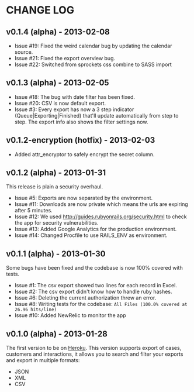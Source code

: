 # CHANGE LOG
## v0.1.4 (alpha) - 2013-02-08
* Issue #19: Fixed the weird calendar bug by updating the calendar source.
* Issue #21: Fixed the export overview bug.
* Issue #22: Switched from sprockets css combine to SASS import

## v0.1.3 (alpha) - 2013-02-05
* Issue #18: The bug with date filter has been fixed.
* Issue #20: CSV is now default export.
* Issue #3: Every export has now a 3 step indicator (Queue|Exporting|Finished) that'll update automatically from step to step. The export info also shows the filter settings now.

## v0.1.2-encryption (hotfix) - 2013-02-03
* Added attr_encryptor to safely encrypt the secret column.

## v0.1.2 (alpha) - 2013-01-31
This release is plain a security overhaul.

* Issue #5: Exports are now separated by the environment.
* Issue #11: Downloads are now private which means the urls are expiring after 5 minutes.
* Issue #12: We used http://guides.rubyonrails.org/security.html to check the app for security vulnerabilities.
* Issue #13: Added Google Analytics for the production environment.
* Issue #14: Changed Procfile to use RAILS_ENV as environment.

## v0.1.1 (alpha) - 2013-01-30
Some bugs have been fixed and the codebase is now 100% covered with tests. 

* Issue #1: The csv export showed two lines for each record in Excel.
* Issue #2: The csv export didn't know how to handle ruby hashes.
* Issue #6: Deleting the current authorization threw an error.
* Issue #8: Writing tests for the codebase: `All Files (100.0% covered at 26.96 hits/line)`
* Issue #10: Added NewRelic to monitor the app

## v0.1.0 (alpha) - 2013-01-28
The first version to be on [Heroku](http://www.heroku.com). This version supports export of cases, customers and interactions, it allows you to search and filter your exports and export in multiple formats:

* JSON
* XML
* CSV